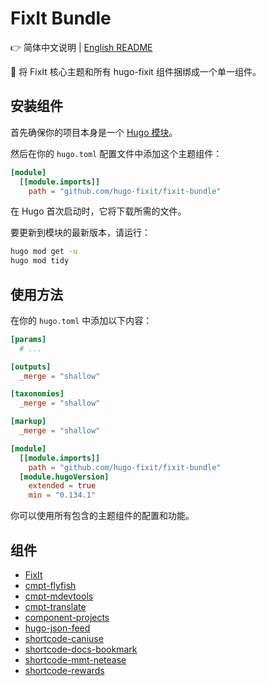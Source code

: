 # FixIt Bundle

👉 简体中文说明 | [English README](/README.en.md)

🌲 将 FixIt 核心主题和所有 hugo-fixit 组件捆绑成一个单一组件。

## 安装组件

首先确保你的项目本身是一个 [Hugo 模块](https://gohugo.io/hugo-modules/use-modules/#initialize-a-new-module)。

然后在你的 `hugo.toml` 配置文件中添加这个主题组件：

```toml
[module]
  [[module.imports]]
    path = "github.com/hugo-fixit/fixit-bundle"
```

在 Hugo 首次启动时，它将下载所需的文件。

要更新到模块的最新版本，请运行：

```bash
hugo mod get -u
hugo mod tidy
```

## 使用方法

在你的 `hugo.toml` 中添加以下内容：

```toml
[params]
  # ...

[outputs]
  _merge = "shallow"

[taxonomies]
  _merge = "shallow"

[markup]
  _merge = "shallow"

[module]
  [[module.imports]]
    path = "github.com/hugo-fixit/fixit-bundle"
  [module.hugoVersion]
    extended = true
    min = "0.134.1"
```

你可以使用所有包含的主题组件的配置和功能。

## 组件

- [FixIt](https://github.com/hugo-fixit/FixIt)
- [cmpt-flyfish](https://github.com/hugo-fixit/cmpt-flyfish)
- [cmpt-mdevtools](https://github.com/hugo-fixit/cmpt-mdevtools)
- [cmpt-translate](https://github.com/hugo-fixit/cmpt-translate)
- [component-projects](https://github.com/hugo-fixit/component-projects)
- [hugo-json-feed](https://github.com/hugo-fixit/hugo-json-feed)
- [shortcode-caniuse](https://github.com/hugo-fixit/shortcode-caniuse)
- [shortcode-docs-bookmark](https://github.com/hugo-fixit/shortcode-docs-bookmark)
- [shortcode-mmt-netease](https://github.com/hugo-fixit/shortcode-mmt-netease)
- [shortcode-rewards](https://github.com/hugo-fixit/shortcode-rewards)
